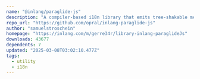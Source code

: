 ```yaml
---
name: "@inlang/paraglide-js"
description: "A compiler-based i18n library that emits tree-shakable message functions."
repo_url: "https://github.com/opral/inlang-paraglide-js"
author: "samuelstroschein"
homepage: "https://inlang.com/m/gerre34r/library-inlang-paraglideJs"
downloads: 43677
dependents: 7
updated: "2025-03-08T03:02:10.477Z"
tags: 
  - utility
  - i18n
---
```

